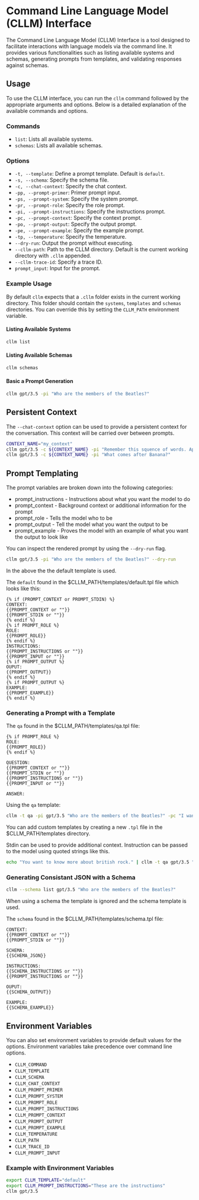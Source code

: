 # Command Line Language Model (CLLM) Interface

The Command Line Language Model (CLLM) Interface is a tool designed to facilitate interactions with language models via the command line. It provides various functionalities such as listing available systems and schemas, generating prompts from templates, and validating responses against schemas.

## Usage

To use the CLLM interface, you can run the `cllm` command followed by the appropriate arguments and options. Below is a detailed explanation of the available commands and options.

### Commands

- `list`: Lists all available systems.
- `schemas`: Lists all available schemas.

### Options

- `-t, --template`: Define a prompt template. Default is `default`.
- `-s, --schema`: Specify the schema file.
- `-c, --chat-context`: Specify the chat context.
- `-pp, --prompt-primer`: Primer prompt input.
- `-ps, --prompt-system`: Specify the system prompt.
- `-pr, --prompt-role`: Specify the role prompt.
- `-pi, --prompt-instructions`: Specify the instructions prompt.
- `-pc, --prompt-context`: Specify the context prompt.
- `-po, --prompt-output`: Specify the output prompt.
- `-pe, --prompt-example`: Specify the example prompt.
- `-tp, --temperature`: Specify the temperature.
- `--dry-run`: Output the prompt without executing.
- `--cllm-path`: Path to the CLLM directory. Default is the current working directory with `.cllm` appended.
- `--cllm-trace-id`: Specify a trace ID.
- `prompt_input`: Input for the prompt.

### Example Usage

By default `cllm` expects that a `.cllm` folder exists in the current working directory. This folder should contain the `systems`, `templates` and `schemas` directories. You can override this by setting the `CLLM_PATH` environment variable.

#### Listing Available Systems

```bash
cllm list
```

#### Listing Available Schemas

```bash
cllm schemas
```

#### Basic a Prompt Generation

```bash
cllm gpt/3.5 -pi "Who are the members of the Beatles?"
```

## Persistent Context

The `--chat-context` option can be used to provide a persistent context for the conversation. This context will be carried over between prompts.

```bash
CONTEXT_NAME="my_context"
cllm gpt/3.5 -c ${CONTEXT_NAME} -pi "Remember this squence of words. Apple, Banana, Cherry."
cllm gpt/3.5 -c ${CONTEXT_NAME} -pi "What comes after Banana?"
```

## Prompt Templating

The prompt variables are broken down into the following categories:

- prompt_instructions - Instructions about what you want the model to do
- prompt_context - Background context or additional information for the prompt
- prompt_role - Tells the model who to be
- prompt_output - Tell the model what you want the output to be
- prompt_example - Proves the model with an example of what you want the output to look like

You can inspect the rendered prompt by using the `--dry-run` flag.

```bash
cllm gpt/3.5 -pi "Who are the members of the Beatles?" --dry-run
```

In the above the the default template is used.

The `default` found in the $CLLM_PATH/templates/default.tpl file which looks like this:

```
{% if (PROMPT_CONTEXT or PROMPT_STDIN) %}
CONTEXT:
{{PROMPT_CONTEXT or ""}} 
{{PROMPT_STDIN or ""}}
{% endif %}
{% if PROMPT_ROLE %}
ROLE:
{{PROMPT_ROLE}}
{% endif %}
INSTRUCTIONS:
{{PROMPT_INSTRUCTIONS or ""}}
{{PROMPT_INPUT or ""}}
{% if PROMPT_OUTPUT %}
OUPUT:
{{PROMPT_OUTPUT}}
{% endif %}
{% if PROMPT_OUTPUT %}
EXAMPLE:
{{PROMPT_EXAMPLE}}
{% endif %}
```

### Generating a Prompt with a Template

The `qa` found in the $CLLM_PATH/templates/qa.tpl file:
```
{% if PROMPT_ROLE %}
ROLE:
{{PROMPT_ROLE}}
{% endif %}

QUESTION:
{{PROMPT_CONTEXT or ""}} 
{{PROMPT_STDIN or ""}}
{{PROMPT_INSTRUCTIONS or ""}}
{{PROMPT_INPUT or ""}}

ANSWER:
```

Using the `qa` template:

```bash
cllm -t qa -pi gpt/3.5 "Who are the members of the Beatles?" -pc "I want to know more about british rock."
```

You can add custom templates by creating a new `.tpl` file in the $CLLM_PATH/templates directory.

Stdin can be used to provide additional context.
Instruction can be passed to the model using quoted strings like this.

```bash
echo "You want to know more about british rock." | cllm -t qa gpt/3.5 "Who are the members of the Beatles?"
```

### Generating Consistant JSON with a Schema

```bash
cllm --schema list gpt/3.5 "Who are the members of the Beatles?"
```
When using a schema the template is ignored and the schema template is used.

The `schema` found in the $CLLM_PATH/templates/schema.tpl file:

```
CONTEXT:
{{PROMPT_CONTEXT or ""}}
{{PROMPT_STDIN or ""}}

SCHEMA:
{{SCHEMA_JSON}}

INSTRUCTIONS:
{{SCHEMA_INSTRUCTIONS or ""}}
{{PROMPT_INSTRUCTIONS or ""}}

OUPUT:
{{SCHEMA_OUTPUT}}

EXAMPLE:
{{SCHEMA_EXAMPLE}}
```

## Environment Variables

You can also set environment variables to provide default values for the options.
Environment variables take precedence over command line options.

- `CLLM_COMMAND`
- `CLLM_TEMPLATE`
- `CLLM_SCHEMA`
- `CLLM_CHAT_CONTEXT`
- `CLLM_PROMPT_PRIMER`
- `CLLM_PROMPT_SYSTEM`
- `CLLM_PROMPT_ROLE`
- `CLLM_PROMPT_INSTRUCTIONS`
- `CLLM_PROMPT_CONTEXT`
- `CLLM_PROMPT_OUTPUT`
- `CLLM_PROMPT_EXAMPLE`
- `CLLM_TEMPERATURE`
- `CLLM_PATH`
- `CLLM_TRACE_ID`
- `CLLM_PROMPT_INPUT`

### Example with Environment Variables

```bash
export CLLM_TEMPLATE="default"
export CLLM_PROMPT_INSTRUCTIONS="These are the instructions"
cllm gpt/3.5
```

